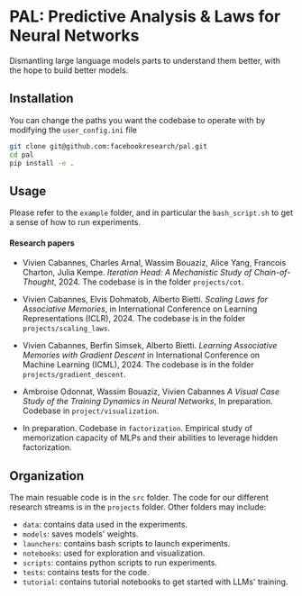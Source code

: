 # PAL: Predictive Analysis & Laws for Neural Networks

Dismantling large language models parts to understand them better, with the hope to build better models.

## Installation
You can change the paths you want the codebase to operate with by modifying the `user_config.ini` file
```bash
git clone git@github.com:facebookresearch/pal.git
cd pal
pip install -e .
```

## Usage
Please refer to the `example` folder, and in particular the `bash_script.sh` to get a sense of how to run experiments.

#### Research papers
- Vivien Cabannes, Charles Arnal, Wassim Bouaziz, Alice Yang, Francois Charton, Julia Kempe. *Iteration Head: A Mechanistic Study of Chain-of-Thought*, 2024. The codebase is in the folder `projects/cot`.

- Vivien Cabannes, Elvis Dohmatob, Alberto Bietti. *Scaling Laws for Associative Memories*, in International Conference on Learning Representations (ICLR), 2024. The codebase is in the folder `projects/scaling_laws`.

- Vivien Cabannes, Berfin Simsek, Alberto Bietti. *Learning Associative Memories with Gradient Descent* in International Conference on Machine Learning (ICML), 2024. The codebase is in the folder `projects/gradient_descent`.

- Ambroise Odonnat, Wassim Bouaziz, Vivien Cabannes *A Visual Case Study of the Training Dynamics in Neural Networks*, In preparation. Codebase in `project/visualization`.

- In preparation. Codebase in `factorization`.
Empirical study of memorization capacity of MLPs and their abilities to leverage hidden factorization.

## Organization
The main resuable code is in the `src` folder.
The code for our different research streams is in the `projects` folder.
Other folders may include:
- `data`: contains data used in the experiments.
- `models`: saves models' weights.
- `launchers`: contains bash scripts to launch experiments.
- `notebooks`: used for exploration and visualization.
- `scripts`: contains python scripts to run experiments.
- `tests`: contains tests for the code.
- `tutorial`: contains tutorial notebooks to get started with LLMs' training.
